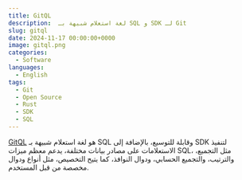 ```yaml
---
title: GitQL
description:  لغة استعلام شبيهة بـ SQL و SDK لـ Git
slug: gitql
date: 2024-11-17 00:00:00+0000
image: gitql.png
categories:
  - Software
languages:
  - English
tags:
  - Git
  - Open Source
  - Rust
  - SDK
  - SQL
---
```


[GitQL](https://github.com/AmrDeveloper/GQL) هو لغة استعلام شبيهة بـ SQL وقابلة للتوسيع، بالإضافة إلى SDK لتنفيذ الاستعلامات على مصادر بيانات مختلفة، يدعم معظم ميزات SQL، مثل التجميع، والترتيب، والتجميع الحسابي، ودوال النوافذ، كما يتيح التخصيص، مثل أنواع ودوال مخصصة من قبل المستخدم.
